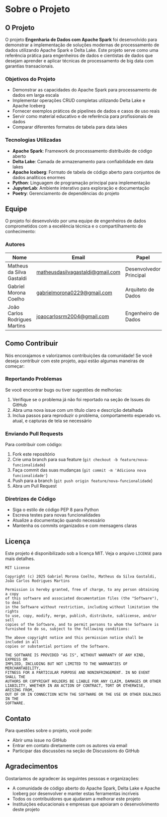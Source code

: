 # Sobre o Projeto

## O Projeto

O projeto **Engenharia de Dados com Apache Spark** foi desenvolvido para demonstrar a implementação de soluções modernas de processamento de dados utilizando Apache Spark e Delta Lake. Este projeto serve como uma referência prática para engenheiros de dados e cientistas de dados que desejam aprender e aplicar técnicas de processamento de big data com garantias transacionais.

### Objetivos do Projeto

- Demonstrar as capacidades do Apache Spark para processamento de dados em larga escala
- Implementar operações CRUD completas utilizando Delta Lake e Apache Iceberg
- Fornecer exemplos práticos de pipelines de dados e casos de uso reais
- Servir como material educativo e de referência para profissionais de dados
- Comparar diferentes formatos de tabela para data lakes

### Tecnologias Utilizadas

- **Apache Spark**: Framework de processamento distribuído de código aberto
- **Delta Lake**: Camada de armazenamento para confiabilidade em data lakes
- **Apache Iceberg**: Formato de tabela de código aberto para conjuntos de dados analíticos enormes
- **Python**: Linguagem de programação principal para implementação
- **JupyterLab**: Ambiente interativo para exploração e documentação
- **Poetry**: Gerenciamento de dependências do projeto

## Equipe

O projeto foi desenvolvido por uma equipe de engenheiros de dados comprometidos com a excelência técnica e o compartilhamento de conhecimento:

### Autores

| Nome | Email | Papel |
|------|-------|-------|
| Matheus da Silva Gastaldi | matheusdasilvagastaldi@gmail.com | Desenvolvedor Principal |
| Gabriel Morona Coelho | gabrielmorona0229@gmail.com | Arquiteto de Dados |
| João Carlos Rodrigues Martins | joaocarlosrm2004@gmail.com | Engenheiro de Dados |

## Como Contribuir

Nós encorajamos e valorizamos contribuições da comunidade! Se você deseja contribuir com este projeto, aqui estão algumas maneiras de começar:

### Reportando Problemas

Se você encontrar bugs ou tiver sugestões de melhorias:

1. Verifique se o problema já não foi reportado na seção de Issues do GitHub
2. Abra uma nova issue com um título claro e descrição detalhada
3. Inclua passos para reproduzir o problema, comportamento esperado vs. atual, e capturas de tela se necessário

### Enviando Pull Requests

Para contribuir com código:

1. Fork este repositório
2. Crie uma branch para sua feature (`git checkout -b feature/nova-funcionalidade`)
3. Faça commit das suas mudanças (`git commit -m 'Adiciona nova funcionalidade'`)
4. Push para a branch (`git push origin feature/nova-funcionalidade`)
5. Abra um Pull Request

### Diretrizes de Código

- Siga o estilo de código PEP 8 para Python
- Escreva testes para novas funcionalidades
- Atualize a documentação quando necessário
- Mantenha os commits organizados e com mensagens claras

## Licença

Este projeto é disponibilizado sob a licença MIT. Veja o arquivo `LICENSE` para mais detalhes.

```
MIT License

Copyright (c) 2025 Gabriel Morona Coelho, Matheus da Silva Gastaldi, João Carlos Rodrigues Martins

Permission is hereby granted, free of charge, to any person obtaining a copy
of this software and associated documentation files (the "Software"), to deal
in the Software without restriction, including without limitation the rights
to use, copy, modify, merge, publish, distribute, sublicense, and/or sell
copies of the Software, and to permit persons to whom the Software is
furnished to do so, subject to the following conditions:

The above copyright notice and this permission notice shall be included in all
copies or substantial portions of the Software.

THE SOFTWARE IS PROVIDED "AS IS", WITHOUT WARRANTY OF ANY KIND, EXPRESS OR
IMPLIED, INCLUDING BUT NOT LIMITED TO THE WARRANTIES OF MERCHANTABILITY,
FITNESS FOR A PARTICULAR PURPOSE AND NONINFRINGEMENT. IN NO EVENT SHALL THE
AUTHORS OR COPYRIGHT HOLDERS BE LIABLE FOR ANY CLAIM, DAMAGES OR OTHER
LIABILITY, WHETHER IN AN ACTION OF CONTRACT, TORT OR OTHERWISE, ARISING FROM,
OUT OF OR IN CONNECTION WITH THE SOFTWARE OR THE USE OR OTHER DEALINGS IN THE
SOFTWARE.
```

## Contato

Para questões sobre o projeto, você pode:

- Abrir uma issue no GitHub
- Entrar em contato diretamente com os autores via email
- Participar das discussões na seção de Discussions do GitHub

## Agradecimentos

Gostaríamos de agradecer às seguintes pessoas e organizações:

- A comunidade de código aberto do Apache Spark, Delta Lake e Apache Iceberg por desenvolver e manter estas ferramentas incríveis
- Todos os contribuidores que ajudaram a melhorar este projeto
- Instituições educacionais e empresas que apoiaram o desenvolvimento deste projeto
